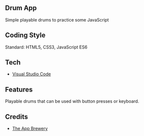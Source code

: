 ## Drum App
Simple playable drums to practice some JavaScript

## Coding Style
Standard: HTML5, CSS3, JavaScript ES6

## Tech
- [Visual Studio Code](https://code.visualstudio.com/)

## Features
Playable drums that can be used with button presses or keyboard.

## Credits
- [The App Brewery](https://www.appbrewery.co/)
